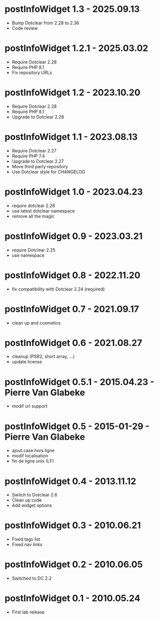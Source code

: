 postInfoWidget 1.3 - 2025.09.13
===========================================================
* Bump Dotclear from 2.28 to 2.36
* Code review

postInfoWidget 1.2.1 - 2025.03.02
===========================================================
* Require Dotclear 2.28
* Require PHP 8.1
* Fix repository URLs

postInfoWidget 1.2 - 2023.10.20
===========================================================
* Require Dotclear 2.28
* Require PHP 8.1
* Upgrade to Dotclear 2.28

postInfoWidget 1.1 - 2023.08.13
===========================================================
* Require Dotclear 2.27
* Require PHP 7.4
* Upgrade to Dotclear 2.27
* Move third party repository
* Use Dotclear style for CHANGELOG

postInfoWidget 1.0 - 2023.04.23
===========================================================
* require dotclear 2.26
* use latest dotclear namespace
* remove all the magic

postInfoWidget 0.9 - 2023.03.21
===========================================================
* require Dotclear 2.25
* use namespace

postInfoWidget 0.8 - 2022.11.20
===========================================================
* fix compatibility with Dotclear 2.24 (required)

postInfoWidget 0.7 - 2021.09.17
===========================================================
* clean up and cosmetics

postInfoWidget 0.6 - 2021.08.27
===========================================================
* cleanup (PSR2, short array, ...)
* update license

postInfoWidget 0.5.1 - 2015.04.23 - Pierre Van Glabeke
===========================================================
* modif url support

postInfoWidget 0.5 - 2015-01-29 - Pierre Van Glabeke
===========================================================
* ajout case hors ligne
* modif localisation
* fin de ligne unix (LF)

postInfoWidget 0.4 - 2013.11.12
===========================================================
* Switch to Dotclear 2.6
* Clean up code 
* Add widget options

postInfoWidget 0.3 - 2010.06.21
===========================================================
* Fixed tags list
* Fixed nav links

postInfoWidget 0.2 - 2010.06.05
===========================================================
* Switched to DC 2.2

postInfoWidget 0.1 - 2010.05.24
===========================================================
* First lab release